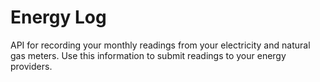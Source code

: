 # Energy Log

API for recording your monthly readings from your electricity and natural gas meters. Use this information to submit readings to your energy providers.
